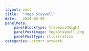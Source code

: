 ```yaml
---
layout: post
title:  "Vega Staywell"
date:   2024-05-08
panelMeta:
    panelBlockType: trapezoidRight
    panelPostImage: VegaStayWell.png
    panelPostType: illustration
categories: otrmrr artwork
---
```




